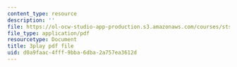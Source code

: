 ```yaml
---
content_type: resource
description: ''
file: https://ol-ocw-studio-app-production.s3.amazonaws.com/courses/sts-081-innovation-systems-for-science-technology-energy-manufacturing-and-health-spring-2017/d0a9faac4fff9bba6dba2a757ea3612d_RDvMzWDzZkc.pdf
file_type: application/pdf
resourcetype: Document
title: 3play pdf file
uid: d0a9faac-4fff-9bba-6dba-2a757ea3612d
---
```

